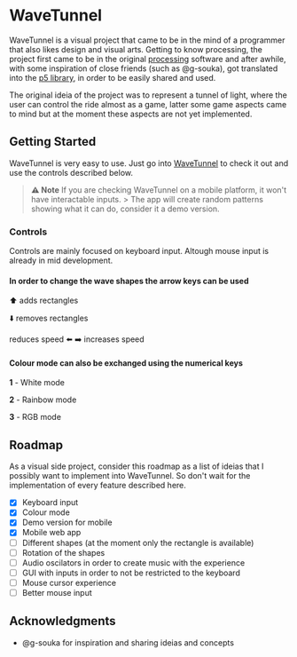 # WaveTunnel

WaveTunnel is a visual project that came to be in the mind of a programmer that also likes design and visual arts.
Getting to know processing, the project first came to be in the original [processing](https://processing.org/) software and after awhile, with some inspiration of close friends (such as @g-souka), got translated into the [p5 library](https://p5js.org/), in order to be easily shared and used.

The original ideia of the project was to represent a tunnel of light, where the user can control the ride almost as a game, latter some game aspects came to mind but at the moment these aspects are not yet implemented.

## Getting Started

WaveTunnel is very easy to use. Just go into [WaveTunnel](https://fernandopinto.github.io/WaveTunnel/) to check it out and use the controls described below. 

> **⚠️ Note**
> If you are checking WaveTunnel on a mobile platform, it won't have interactable inputs. > The app will create random patterns showing what it can do, consider it a demo version.

### Controls

Controls are mainly focused on keyboard input. Altough mouse input is already in mid development.

#### In order to change the wave shapes the arrow keys can be used

⬆️ adds rectangles

⬇️ removes rectangles


reduces speed ⬅️  ➡️ increases speed

#### Colour mode can also be exchanged using the numerical keys

**1** - White mode

**2** - Rainbow mode

**3** - RGB mode


## Roadmap

As a visual side project, consider this roadmap as a list of ideias that I possibly want to implement into WaveTunnel. So don't wait for the implementation of every feature described here.

- [x] Keyboard input
- [x] Colour mode
- [x] Demo version for mobile
- [x] Mobile web app 
- [ ] Different shapes (at the moment only the rectangle is available) 
- [ ] Rotation of the shapes
- [ ] Audio oscilators in order to create music with the experience
- [ ] GUI with inputs in order to not be restricted to the keyboard
- [ ] Mouse cursor experience
- [ ] Better mouse input

<!-- ## Contributing

Please read [CONTRIBUTING.md](https://gist.github.com/PurpleBooth/b24679402957c63ec426) for details on our code of conduct, and the process for submitting pull requests to us. -->

<!-- ## Versioning

We use [SemVer](http://semver.org/) for versioning. For the versions available, see the [tags on this repository](https://github.com/your/project/tags).  -->

<!-- ## License

This project is licensed under the MIT License - see the [LICENSE.md](LICENSE.md) file for details -->

## Acknowledgments

* @g-souka for inspiration and sharing ideias and concepts

